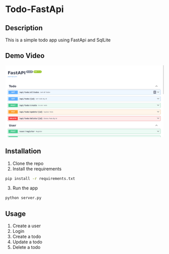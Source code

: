 # Todo-FastApi

## Description
This is a simple todo app using FastApi and SqlLite

## Demo Video
[![Demo Video](https://github.com/bhataasim1/Todo-FastApi/blob/main/Routes.png)](https://github.com/bhataasim1/Todo-FastApi/blob/main/Demo%20Video.webm)

## Installation
1. Clone the repo
2. Install the requirements
```bash
pip install -r requirements.txt
```
3. Run the app
```bash
python server.py
```

## Usage
1. Create a user
2. Login
3. Create a todo
4. Update a todo
5. Delete a todo

